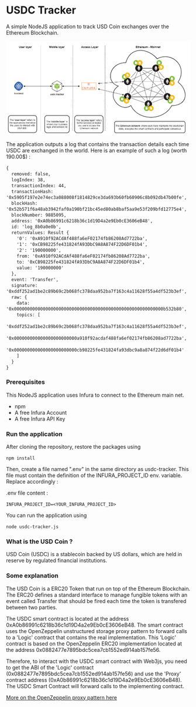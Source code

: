 # USDC Tracker

A simple NodeJS application to track USD Coin exchanges over the Ethereum Blockchain. 

![Img](./pictures/usdc-arch-global.jpg)

The application outputs a log that contains the transaction details each time USDC are exchanged in the world. Here is an example of such a log (worth 190.00$) :

```
{
  removed: false,
  logIndex: 38,
  transactionIndex: 44,
  transactionHash: '0x5905f197e2e74ec3a088008f1814829ce3da693b60fb60906c8b092db47b00fe',
  blockHash: '0x52b571f6a48ab3942faf0a190bf21bc45ed80ab8baf5aa9e53f209bfd12775e4',
  blockNumber: 9885095,
  address: '0xA0b86991c6218b36c1d19D4a2e9Eb0cE3606eB48',
  id: 'log_8b0a0e0b',
  returnValues: Result {
    '0': '0xA910f92ACdAf488fa6eF02174fb86208Ad7722ba',
    '1': '0xCB98225fe431824fA93DbC9A8A874F22D6DF01b4',
    '2': '190000000',
    from: '0xA910f92ACdAf488fa6eF02174fb86208Ad7722ba',
    to: '0xCB98225fe431824fA93DbC9A8A874F22D6DF01b4',
    value: '190000000'
  },
  event: 'Transfer',
  signature: '0xddf252ad1be2c89b69c2b068fc378daa952ba7f163c4a11628f55a4df523b3ef',
  raw: {
    data: '0x000000000000000000000000000000000000000000000000000000000b532b80',
    topics: [
      '0xddf252ad1be2c89b69c2b068fc378daa952ba7f163c4a11628f55a4df523b3ef',
      '0x000000000000000000000000a910f92acdaf488fa6ef02174fb86208ad7722ba',
      '0x000000000000000000000000cb98225fe431824fa93dbc9a8a874f22d6df01b4'
    ]
  }
}
```

### Prerequisites

This NodeJS application uses Infura to connect to the Ethereum main net. 

- npm
- A free Infura Account
- A free Infura API Key

### Run the application

After cloning the repository, restore the packages using

```
npm install
```

Then, create a file named ".env" in the same directory as usdc-tracker. This file must contain the definition of the INFURA_PROJECT_ID env. variable. Replace accordingly :

.env file content :

```
INFURA_PROJECT_ID=<YOUR_INFURA_PROJECT_ID>
```

You can run the application using

```
node usdc-tracker.js
```

### What is the USD Coin ?

USD Coin (USDC) is a stablecoin backed by US dollars, which are held in reserve by regulated financial institutions.

### Some explanation

The USD Coin is a ERC20 Token that run on top of the Ethereum Blockchain. The ERC20 defines a standard interface to manage fungible tokens with an event called Transfer that should be fired each time the token is transfered between two parties.

The USDC smart contract is located at the address 0xA0b86991c6218b36c1d19D4a2e9Eb0cE3606eB48. The smart contract uses the OpenZeppelin unstructured storage proxy pattern to forward calls to a 'Logic' contract that contains the real implementation. This 'Logic' contract is based on the OpenZeppelin ERC20  implementation located at the address 0x0882477e7895bdc5cea7cb1552ed914ab157fe56. 

Therefore, to interact with the USDC smart contract with Web3js, you need to get the ABI of the 'Logic' contract (0x0882477e7895bdc5cea7cb1552ed914ab157fe56) and use the 'Proxy' contract address (0xA0b86991c6218b36c1d19D4a2e9Eb0cE3606eB48). The USDC Smart Contract will forward calls to the implementing contract.

[More on the OpenZeppelin proxy pattern here](https://blog.openzeppelin.com/proxy-patterns/)